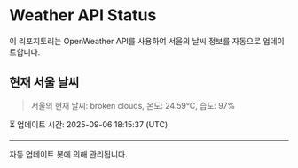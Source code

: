 
# Weather API Status

이 리포지토리는 OpenWeather API를 사용하여 서울의 날씨 정보를 자동으로 업데이트합니다.

## 현재 서울 날씨
> 서울의 현재 날씨: broken clouds, 온도: 24.59°C, 습도: 97%

⏳ 업데이트 시간: 2025-09-06 18:15:37 (UTC)

---
자동 업데이트 봇에 의해 관리됩니다.

